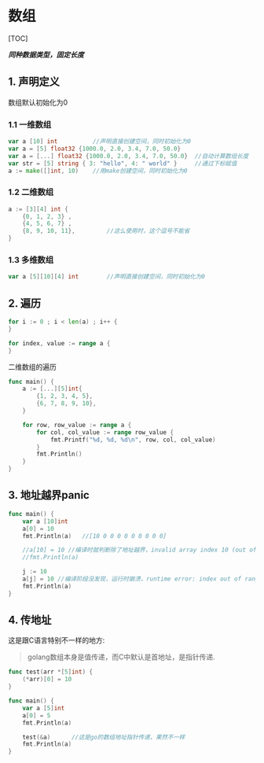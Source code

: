 # 数组

[TOC]

***同种数据类型，固定长度***

## 1. 声明定义

数组默认初始化为0

### 1.1 一维数组

```go
var a [10] int          //声明直接创建空间，同时初始化为0
var a = [5] float32 {1000.0, 2.0, 3.4, 7.0, 50.0}
var a = [...] float32 {1000.0, 2.0, 3.4, 7.0, 50.0}  //自动计算数组长度
var str = [5] string { 3: "hello", 4: " world" }     //通过下标赋值
a := make([]int, 10)    //用make创建空间，同时初始化为0
```

### 1.2 二维数组

```go
a := [3][4] int {
    {0, 1, 2, 3} ,
    {4, 5, 6, 7} ,
    {8, 9, 10, 11},			//这么使用时，这个逗号不能省
}
```

### 1.3 多维数组

```go
var a [5][10][4] int		//声明直接创建空间，同时初始化为0
```

## 2. 遍历

```go
for i := 0 ; i < len(a) ; i++ {
}
```

```go
for index, value := range a {
}
```

二维数组的遍历

```go
func main() {
    a := [...][5]int{
        {1, 2, 3, 4, 5},
        {6, 7, 8, 9, 10},
    }

    for row, row_value := range a {
        for col, col_value := range row_value {
            fmt.Printf("%d, %d, %d\n", row, col, col_value)
        }
        fmt.Println()
    }
}
```

## 3. 地址越界panic

```go
func main() {
    var a [10]int
    a[0] = 10
    fmt.Println(a)   //[10 0 0 0 0 0 0 0 0 0]

    //a[10] = 10 //编译时就判断除了地址越界，invalid array index 10 (out of bounds for 10-element array)
    //fmt.Println(a)

    j := 10
    a[j] = 10 //编译阶段没发现，运行时崩溃，runtime error: index out of range
    fmt.Println(a)
}
```

## 4. 传地址

这是跟C语言特别不一样的地方:

> golang数组本身是值传递，而C中默认是首地址，是指针传递.

```go
func test(arr *[5]int) {
    (*arr)[0] = 10
}

func main() {
    var a [5]int
    a[0] = 5
    fmt.Println(a)

    test(&a)      //这是go的数组地址指针传递，果然不一样
    fmt.Println(a)
}
```